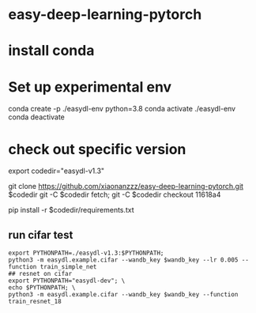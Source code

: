 # easy-deep-learning-pytorch

# install conda

# Set up experimental env
conda create -p ./easydl-env python=3.8
conda activate ./easydl-env
conda deactivate


# check out specific version
export codedir="easydl-v1.3"

git clone https://github.com/xiaonanzzz/easy-deep-learning-pytorch.git $codedir
git -C $codedir fetch; git -C $codedir checkout 11618a4


pip install -r $codedir/requirements.txt

## run cifar test
```shell
export PYTHONPATH=./easydl-v1.3:$PYTHONPATH;
python3 -m easydl.example.cifar --wandb_key $wandb_key --lr 0.005 --function train_simple_net
## resnet on cifar
export PYTHONPATH="easydl-dev"; \
echo $PYTHONPATH; \
python3 -m easydl.example.cifar --wandb_key $wandb_key --function train_resnet_18
```


